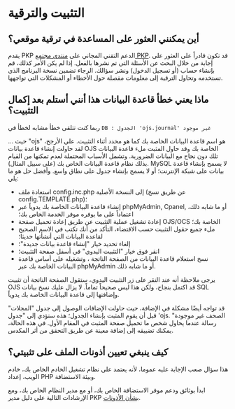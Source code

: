 # التثبيت والترقية

## أين يمكنني العثور على المساعدة في ترقية موقعي؟

يقدم PKP الدعم التقني المجاني على [منتدى مجتمع PKP](https://forum.pkp.sfu.ca/). قد تكون قادراً على العثور على إجابة من خلال البحث عن الأسئلة التي تم نشرها بالفعل. إذا لم يكن الأمر كذلك، قم بإنشاء حساب (أو تسجيل الدخول) ونشر سؤالك. الرجاء تضمين نسخة البرنامج الذي تستخدمه وتحاول الترقية إلى معلومات مفصلة حول الأخطاء أو المشكلات التي تواجهها.

## ماذا يعني خطأ قاعدة البيانات هذا أنني أستلم بعد إكمال التثبيت؟

ربما كنت تتلقى خطأ مشابه لخطأ في `DB : الجدول 'ojs.journal' غير موجود`

... حيث "ojs" هو اسم قاعدة البيانات الخاصة بك كما هو محدد أثناء التثبيت. على الأرجح، لقد حاولت إنشاء قاعدة بيانات OJS الخاصة بك وقد حاول المثبت ملء قاعدة البيانات تلك دون نجاح مع البيانات الضرورية. وتشمل الأسباب المحتملة لعدم تمكنها من القيام بذلك نظام قاعدة البيانات الخاص بك (على سبيل المثال). MySQL لا يسمح بإنشاء قاعدة بيانات على شبكة الإنترنت؛ أو لا يسمح بإنشاء جدول على نطاق واسع. وأفضل حل هو ما يلي:

* استعادة ملف config.inc.php إلى النسخة الأصلية (عن طريق نسخ config.TEMPLATE.php)؛
* إنشاء قاعدة البيانات الخاصة بك يدوياً عبر phpMyAdmin, Cpanel, أو ما شابه ذلك، اعتماداً على ما يوفره موفر الخدمة الخاص بك؛
* إعادة تشغيل عملية التثبيت عن طريق إعادة تحميل صفحة OJS/OCS الخاصة بك؛
* ملء جميع حقول التثبيت حسب الاقتضاء، التأكد من أنك تكتب في الاسم الصحيح لقاعدة البيانات التي أنشأتها حديثا؛
* إلغاء تحديد خيار "إنشاء قاعدة بيانات جديدة"؛
* انقر فوق خيار "التثبيت اليدوي" في أسفل صفحة التثبيت؛
* نسخ استعلام قاعدة البيانات من الصفحة الناتجة ، وتشغيله على أساس قاعدة البيانات الخاصة بك عبر phpMyAdmin أو ما شابه ذلك.

يرجى ملاحظة أنه عند النقر على زر التثبيت اليدوي، ستقول الصفحة الناتجة أن تثبيت OJS قد اكتمل بنجاح، ولكن هذا ليس صحيحاً تماماً. لا يزال عليك نسخ بيانات SQL وإضافتها إلى قاعدة البيانات الخاصة بك يدوياً.

قد تواجه أيضًا مشكلة في الإضافة، حيث حاولت الإضافات الوصول إلى جدول "المجلات" قبل أن يقوم المثبت بإنشاء الجدول؛ هذه ستؤدي إلى "جدول 'ojs. الصحف غير موجودة" رسالة عندما يحاول شخص ما تحميل صفحة المثبت في المقام الأول. في هذه الحالة، يمكنك تضييقه إلى إضافة معينة عن طريق التحقق من أثر المكدس.

## كيف ينبغي تعيين أذونات الملف على تثبيتي؟

هذا سؤال صعب الإجابة عليه عموما، لأنه يعتمد على نظام تشغيل الخادم الخاص بك، خادم الويب، إعداد PHP وبيئة الاستضافة.

ابدأ بوثائق ودعم موفر الاستضافة الخاص بك، أو مع مدير النظام الخاص بك، ومع الإرشادات التالية على دليل مدير PKP [بشأن الأذونات](https://docs.pkp.sfu.ca/admin-guide/en/troubleshooting#permissions-file-access-etc).
